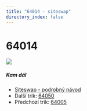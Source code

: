 ```yaml
---
title: "64014 - siteswap"
directory_index: false
---
```


# 64014

![](/animace/siteswap/64014.gif)

##### Kam dál

- [Siteswap - podrobný návod](/siteswap.html "Podrobné vysvětlení siteswapů..")
- Další trik: [64050](64050.html "Siteswap 64050")
- Předchozí trik: [64005](64005.html "Siteswap 64005")

